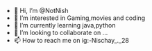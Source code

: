 - 👋 Hi, I’m @NotNish
- 👀 I’m interested in Gaming,movies and coding
- 🌱 I’m currently learning java,python
- 💞️ I’m looking to collaborate on ...
- 📫 How to reach me on ig:-Nischay_._28

<!---
NotNish/NotNish is a ✨ special ✨ repository because its `README.md` (this file) appears on your GitHub profile.
You can click the Preview link to take a look at your changes.
--->
